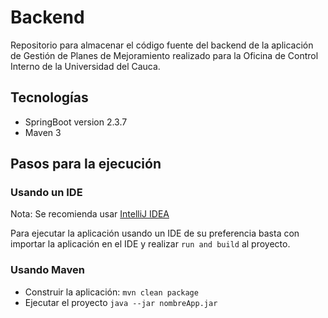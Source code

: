# Backend
Repositorio para almacenar el código fuente del backend de la aplicación de Gestión de Planes de Mejoramiento realizado para la Oficina de Control Interno de la Universidad del Cauca. 

## Tecnologías
- SpringBoot version 2.3.7
- Maven 3

## Pasos para la ejecución

### Usando un IDE
Nota: Se recomienda usar [IntelliJ IDEA](https://www.jetbrains.com/es-es/idea/) 

Para ejecutar la aplicación usando un IDE de su preferencia basta con importar la aplicación en el IDE y realizar `run and build` al proyecto.

### Usando Maven
- Construir la aplicación:
`mvn clean package`
- Ejecutar el proyecto
`java --jar nombreApp.jar`
